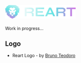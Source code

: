 ## <img alt="Reart Logo" src="./client/src/assets/images/reart-logo.svg" width="230" />

Work in progress...

## Logo

- Reart Logo - by [Bruno Teodoro](https://www.linkedin.com/in/brunoteodoro/)
